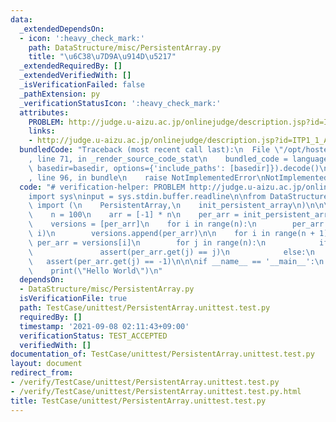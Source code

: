 ```yaml
---
data:
  _extendedDependsOn:
  - icon: ':heavy_check_mark:'
    path: DataStructure/misc/PersistentArray.py
    title: "\u6C38\u7D9A\u914D\u5217"
  _extendedRequiredBy: []
  _extendedVerifiedWith: []
  _isVerificationFailed: false
  _pathExtension: py
  _verificationStatusIcon: ':heavy_check_mark:'
  attributes:
    PROBLEM: http://judge.u-aizu.ac.jp/onlinejudge/description.jsp?id=ITP1_1_A
    links:
    - http://judge.u-aizu.ac.jp/onlinejudge/description.jsp?id=ITP1_1_A
  bundledCode: "Traceback (most recent call last):\n  File \"/opt/hostedtoolcache/Python/3.10.2/x64/lib/python3.10/site-packages/onlinejudge_verify/documentation/build.py\"\
    , line 71, in _render_source_code_stat\n    bundled_code = language.bundle(stat.path,\
    \ basedir=basedir, options={'include_paths': [basedir]}).decode()\n  File \"/opt/hostedtoolcache/Python/3.10.2/x64/lib/python3.10/site-packages/onlinejudge_verify/languages/python.py\"\
    , line 96, in bundle\n    raise NotImplementedError\nNotImplementedError\n"
  code: "# verification-helper: PROBLEM http://judge.u-aizu.ac.jp/onlinejudge/description.jsp?id=ITP1_1_A\n\
    import sys\ninput = sys.stdin.buffer.readline\n\nfrom DataStructure.misc.PersistentArray\
    \ import (\n    PersistentArray,\n    init_persistent_array\n)\n\n\ndef main():\n\
    \    n = 100\n    arr = [-1] * n\n    per_arr = init_persistent_array(arr)\n\n\
    \    versions = [per_arr]\n    for i in range(n):\n        per_arr = versions[-1].set(i,\
    \ i)\n        versions.append(per_arr)\n\n    for i in range(n + 1):\n       \
    \ per_arr = versions[i]\n        for j in range(n):\n            if j < i:\n \
    \               assert(per_arr.get(j) == j)\n            else:\n             \
    \   assert(per_arr.get(j) == -1)\n\n\nif __name__ == '__main__':\n    main()\n\
    \    print(\"Hello World\")\n"
  dependsOn:
  - DataStructure/misc/PersistentArray.py
  isVerificationFile: true
  path: TestCase/unittest/PersistentArray.unittest.test.py
  requiredBy: []
  timestamp: '2021-09-08 02:11:43+09:00'
  verificationStatus: TEST_ACCEPTED
  verifiedWith: []
documentation_of: TestCase/unittest/PersistentArray.unittest.test.py
layout: document
redirect_from:
- /verify/TestCase/unittest/PersistentArray.unittest.test.py
- /verify/TestCase/unittest/PersistentArray.unittest.test.py.html
title: TestCase/unittest/PersistentArray.unittest.test.py
---
```

